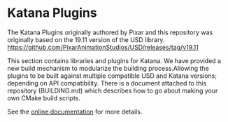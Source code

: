 # Katana Plugins

The Katana Plugins originally authored by Pixar and this repository was
originally based on the 19.11 version of the USD library.
https://github.com/PixarAnimationStudios/USD/releases/tag/v19.11

This section contains libraries and plugins for Katana. We have provided a new
build mechanism to modularize the building process.Allowing the plugins to be
built against multiple compatible USD and Katana versions; depending on API
compatibility. There is a document attached to this repository (BUILDING.md)
which describes how to go about making your own CMake build scripts.

See the [online documentation](http://openusd.org/docs/Katana-USD-Plugins.html)
for more details.
